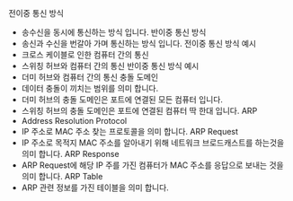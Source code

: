 전이중 통신 방식
- 송수신을 동시에 통신하는 방식 입니다.
반이중 통신 방식
- 송신과 수신을 번갈아 가며 통신하는 방식 입니다.
전이중 통신 방식 예시
- 크로스 케이블로 인한 컴퓨터 간의 통신
- 스위칭 허브와 컴퓨터 간의 통신
반이중 통신 방식 예시
- 더미 허브와 컴퓨터 간의 통신
충돌 도메인
- 데이터 충돌이 끼치는 범위를 의미 합니다.
- 더미 허브의 충돌 도메인은 포트에 연결된 모든 컴퓨터 입니다.
- 스위칭 허브의 충돌 도메인은 포트에 연결된 컴퓨터 딱 한대 입니다.
ARP
- Address Resolution Protocol
- IP 주소로 MAC 주소 찾는 프로토콜을 의미 합니다.
ARP Request
- IP 주소로 목적지 MAC 주소를 알아내기 위해 네트워크 브로드캐스트를 하는것을 의미 합니다.
ARP Response
- ARP Request에 해당 IP 주를 가진 컴퓨터가 MAC 주소를 응답으로 보내는 것을 의미 합니다.
ARP Table
- ARP 관련 정보를 가진 테이블을 의미 합니다.
